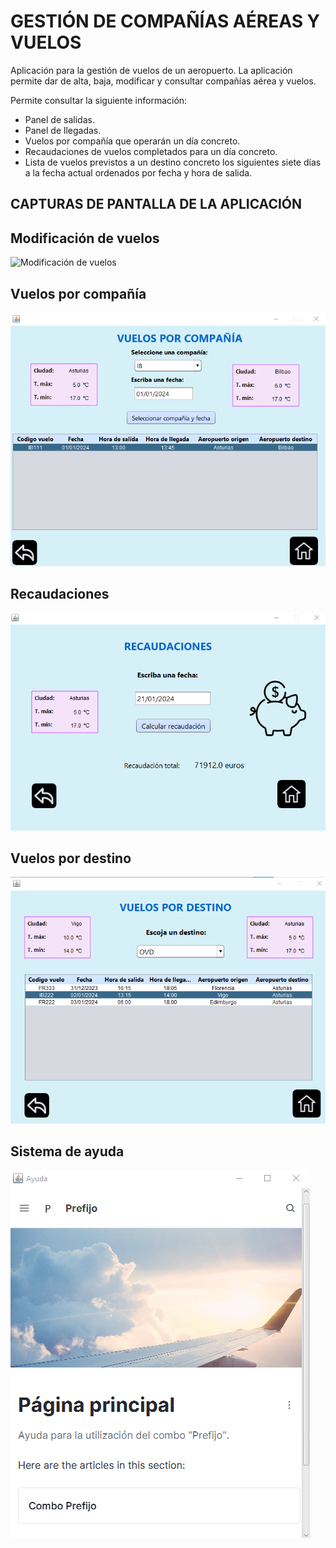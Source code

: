 # GESTIÓN DE COMPAÑÍAS AÉREAS Y VUELOS

Aplicación para la gestión de vuelos de un aeropuerto.
La aplicación permite dar de alta, baja, modificar y consultar compañías aérea y vuelos.

Permite consultar la siguiente información:
- Panel de salidas.
- Panel de llegadas.
- Vuelos por compañía que operarán un día concreto.
- Recaudaciones de vuelos completados para un día concreto.
- Lista de vuelos previstos a un destino concreto los siguientes siete días a la fecha actual ordenados por fecha y hora de salida.

## CAPTURAS DE PANTALLA DE LA APLICACIÓN

## Modificación de vuelos

![Modificación de vuelos](/images/Modificacióndevuelos.png)

## Vuelos por compañía

![Vuelos por compañía](/images/Vuelosporcompañía.png)

## Recaudaciones

![Recaudaciones](/images/Recaudaciones.png)

## Vuelos por destino

![Vuelos por destino](/images/Vuelospordestino.png)

## Sistema de ayuda

![Sistema de ayuda](/images/Sistemadeayuda.png)
